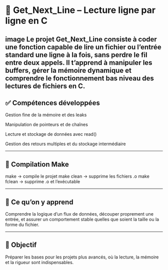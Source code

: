 # 📄 Get_Next_Line – Lecture ligne par ligne en C
image
Le projet Get_Next_Line consiste à coder une fonction capable de lire un fichier ou l’entrée standard une ligne à la fois, sans perdre le fil entre deux appels. Il t’apprend à manipuler les buffers, gérer la mémoire dynamique et comprendre le fonctionnement bas niveau des lectures de fichiers en C.
---
## ✅ Compétences développées
 Gestion fine de la mémoire et des leaks

Manipulation de pointeurs et de chaînes

Lecture et stockage de données avec read()

Gestion des retours multiples et du stockage intermédiaire

---
## 🔧 Compilation Make
make → compile le projet
make clean → supprime les fichiers .o
make fclean → supprime .o et l’exécutable

---
## 🧠 Ce qu’on y apprend
Comprendre la logique d’un flux de données, découper proprement une entrée, et assurer un comportement stable quelles que soient la taille ou la forme du fichier.

---
## 🏁 Objectif
Préparer les bases pour les projets plus avancés, où la lecture, la mémoire et la rigueur sont indispensables.

